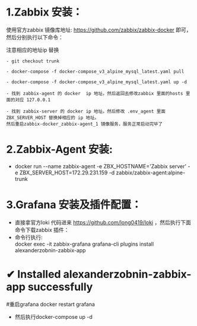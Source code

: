 # 1.Zabbix 安装：  
使用官方zabbix 镜像库地址: https://github.com/zabbix/zabbix-docker 即可，然后分别执行以下命令：   

注意相应的地址ip 替换
```
- git checkout trunk

- docker-compose -f docker-compose_v3_alpine_mysql_latest.yaml pull

- docker-compose -f docker-compose_v3_alpine_mysql_latest.yaml up -d

- 找到 zabbix-agent 的 docker  ip 地址。然后返回去修改zabbix 里面的hosts 里面的对应 127.0.0.1

- 找到 zabbix-server 的 docker ip 地址。然后修改 .env_agent 里面 ZBX_SERVER_HOST 替换掉相应的 ip 地址。
然后重启zabbix-docker_zabbix-agent_1 镜像服务，服务正常启动完毕了
```

# 2.Zabbix-Agent 安装:  
- docker run --name zabbix-agent -e ZBX_HOSTNAME='Zabbix server' -e ZBX_SERVER_HOST=172.29.231.159 
-d zabbix/zabbix-agent:alpine-trunk

# 3.Grafana 安装及插件配置：
- 直接拿官方loki 代码进来 https://github.com/long0419/loki ，然后执行下面命令下载zabbix 插件：
- 命令行执行:  
  docker exec -it zabbix-grafana grafana-cli plugins install alexanderzobnin-zabbix-app  
  
 # ✔ Installed alexanderzobnin-zabbix-app successfully 

 #重启grafana
 docker restart grafana

- 然后执行docker-compose up -d
